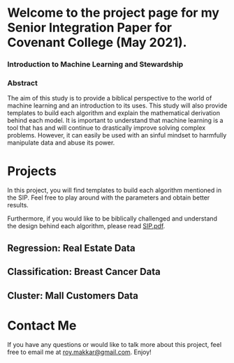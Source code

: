 # Welcome to the project page for my Senior Integration Paper for Covenant College (May 2021).

### Introduction to Machine Learning and Stewardship

### Abstract
The aim of this study is to provide a biblical perspective to the world of machine learning and an introduction to its uses. This study will also provide templates to build each algorithm and explain the mathematical derivation behind each model. It is important to understand that machine learning is a tool that has and will continue to drastically improve solving complex problems. However, it can easily be used with an sinful mindset to harmfully manipulate data and abuse its power.

# Projects
In this project, you will find templates to build each algorithm mentioned in the SIP. Feel free to play around with the parameters and obtain better results.

Furthermore, if you would like to be biblically challenged and understand the design behind each algorithm, please read [SIP.pdf](https://github.com/roymgabriel/SIP/files/6283222/SIP.pdf).


## Regression: Real Estate Data
## Classification: Breast Cancer Data
## Cluster: Mall Customers Data

# Contact Me
If you have any questions or would like to talk more about this project, feel free to email me at <roy.makkar@gmail.com>. Enjoy!
